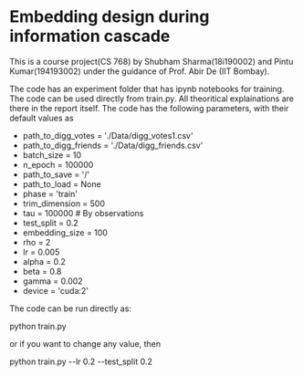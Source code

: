 # Embedding design during information cascade
This is a course project(CS 768) by Shubham Sharma(18i190002) and Pintu Kumar(194193002) under the guidance of Prof. Abir De (IIT Bombay).

The code has an experiment folder that has ipynb notebooks for training. The code can be used directly from train.py. All theoritical explainations are there in the report itself. The code has the following parameters, with their default values as 

*    path_to_digg_votes = './Data/digg_votes1.csv'
*    path_to_digg_friends = './Data/digg_friends.csv'
*    batch_size = 10
*    n_epoch = 100000
*    path_to_save = '/'
*    path_to_load = None
*    phase = 'train'
*    trim_dimension = 500
*    tau = 100000 # By observations
*    test_split = 0.2
*    embedding_size = 100
*    rho = 2
*    lr = 0.005
*    alpha =  0.2
*    beta = 0.8
*    gamma = 0.002
*    device = 'cuda:2'


The code can be run directly as:

python train.py

or if you want to change any value, then 

python train.py --lr 0.2 --test_split 0.2


